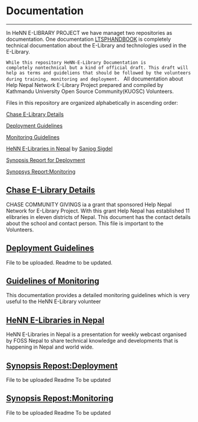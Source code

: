 # Documentation
-------------------------------
In HeNN E-LIBRARY PROJECT we have managet two repositories as documentation. One documentation <a href="https://github.com/algosig/LTSPHandBook.git"> LTSPHANDBOOK</a> is completely technical documentation about the E-Library and technologies used in the E-Library.

<code>While this repository HeNN-E-Library Documentation is completely nontechnical but a kind of official draft. This draft will help as terms and guideliens that should be followed by the volunteers during training, monitoring and deployment.
</code>
All documentation about Help Nepal Network E-Library Project prepared and compiled by Kathmandu University Open Source Community(KUOSC) Volunteers.

Files in this repository are organized alphabetically in ascending order:

<a href="https://github.com/henn-elibrary-project/HeNN-E-Library-Documentation/blob/master/chase%20library%20details.docx">Chase E-Library Details</a>

<a href="#">Deployment Guidelines</a>

<a href="https://github.com/henn-elibrary-project/HeNN-E-Library-Documentation/blob/master/Guidelines%20for%20Monitoring"> Monitoring Guidelines</a>

<a href="https://github.com/henn-elibrary-project/HeNN-E-Library-Documentation/blob/master/HeNN%20E-libraries%20in%20Nepal.pdf">HeNN E-Libraries in Nepal</a> by <a href="https://github.com/algosig"> Sanjog Sigdel </a>

<a href="https://github.com/henn-elibrary-project/HeNN-E-Library-Documentation/blob/master/Synopsis%20Report%20for%20deployment">Synopsis Report for  Deployment</a>

<a href="#"> Synopsys Report:Monitoring</a>

<a href="https://github.com/henn-elibrary-project/HeNN-E-Library-Documentation/blob/master/chase%20library%20details.docx" style="text-color:#124334">Chase E-Library Details</a>
---
CHASE COMMUNITY GIVINGS ia a grant that sponsored Help Nepal Network for E-Library Project. With this grant Help Nepal has established 11 elibraries in eleven districts of Nepal. This document has the contact details about the school and contact person. This file is important to the Volunteers.

<a href="#">Deployment Guidelines</a>
---
File to be uploaded.
Readme to be updated.

<a href="https://github.com/henn-elibrary-project/HeNN-E-Library-Documentation/blob/master/Guidelines%20for%20Monitoring"> Guidelines of Monitoring</a>
---
This documentation provides a detailed monitoring guidelines which is very useful to the HeNN E-Library volunteer

<a href="https://github.com/henn-elibrary-project/HeNN-E-Library-Documentation/blob/master/HeNN%20E-libraries%20in%20Nepal.pdf">HeNN E-Libraries in Nepal</a>
---
HeNN E-Libraries in Nepal is a presentation for weekly webcast organised by FOSS Nepal to share technical knowledge and developments that is happening in Nepal and world wide.

<a href="#">Synopsis Repost:Deployment</a>
---
File to be uploaded
Readme To be updated

<a href="#">Synopsis Repost:Monitoring</a>
---
File to be uploaded
Readme To be updated

